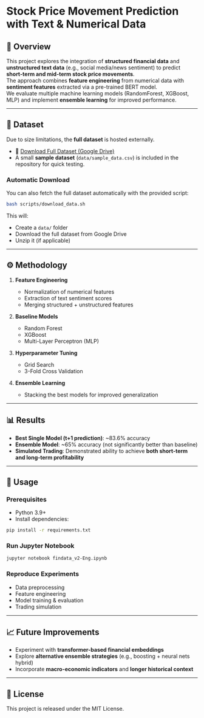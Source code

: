 # Stock Price Movement Prediction with Text & Numerical Data

## 📌 Overview
This project explores the integration of **structured financial data** and **unstructured text data** (e.g., social media/news sentiment) to predict **short-term and mid-term stock price movements**.  
The approach combines **feature engineering** from numerical data with **sentiment features** extracted via a pre-trained BERT model.  
We evaluate multiple machine learning models (RandomForest, XGBoost, MLP) and implement **ensemble learning** for improved performance.

---

## 📂 Dataset
Due to size limitations, the **full dataset** is hosted externally.  

- 🔗 [Download Full Dataset (Google Drive)](https://drive.google.com/file/d/1B5Y3XuMVKXvOhEBBFQngeNFp-a7I01Yh/view?usp=drive_link)  
- A small **sample dataset** (`data/sample_data.csv`) is included in the repository for quick testing.  

### Automatic Download
You can also fetch the full dataset automatically with the provided script:

```bash
bash scripts/download_data.sh
```

This will:
- Create a `data/` folder  
- Download the full dataset from Google Drive  
- Unzip it (if applicable)  

---

## ⚙️ Methodology
1. **Feature Engineering**
   - Normalization of numerical features
   - Extraction of text sentiment scores
   - Merging structured + unstructured features  

2. **Baseline Models**
   - Random Forest  
   - XGBoost  
   - Multi-Layer Perceptron (MLP)  

3. **Hyperparameter Tuning**
   - Grid Search  
   - 3-Fold Cross Validation  

4. **Ensemble Learning**
   - Stacking the best models for improved generalization  

---

## 📊 Results
- **Best Single Model (t+1 prediction)**: ~83.6% accuracy  
- **Ensemble Model**: ~65% accuracy (not significantly better than baseline)  
- **Simulated Trading**: Demonstrated ability to achieve **both short-term and long-term profitability**  

---

## 🚀 Usage
### Prerequisites
- Python 3.9+
- Install dependencies:
```bash
pip install -r requirements.txt
```

### Run Jupyter Notebook
```bash
jupyter notebook findata_v2-Eng.ipynb
```

### Reproduce Experiments
- Data preprocessing  
- Feature engineering  
- Model training & evaluation  
- Trading simulation  

---

## 📈 Future Improvements
- Experiment with **transformer-based financial embeddings**  
- Explore **alternative ensemble strategies** (e.g., boosting + neural nets hybrid)  
- Incorporate **macro-economic indicators** and **longer historical context**  

---

## 📜 License
This project is released under the MIT License.  
